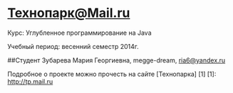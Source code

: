 Технопарк@Mail.ru
============
Курс: Углубленное программирование на Java

Учебный период: весенний семестр 2014г.

##Студент
Зубарева Мария Георгиевна, megge-dream, ria6@yandex.ru

Подробное о проекте можно прочесть на сайте [Технопарка] [1]
[1]: http://tp.mail.ru
